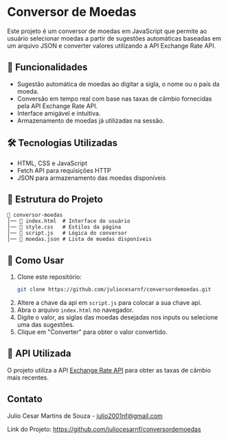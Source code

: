 # Conversor de Moedas

Este projeto é um conversor de moedas em JavaScript que permite ao usuário selecionar moedas a partir de sugestões automáticas baseadas em um arquivo JSON e converter valores utilizando a API Exchange Rate API.

## 📌 Funcionalidades
- Sugestão automática de moedas ao digitar a sigla, o nome ou o país da moeda.
- Conversão em tempo real com base nas taxas de câmbio fornecidas pela API Exchange Rate API.
- Interface amigável e intuitiva.
- Armazenamento de moedas já utilizadas na sessão.

## 🛠 Tecnologias Utilizadas
- HTML, CSS e JavaScript
- Fetch API para requisições HTTP
- JSON para armazenamento das moedas disponíveis

## 📂 Estrutura do Projeto
```
📁 conversor-moedas
│── 📄 index.html  # Interface do usuário
│── 📄 style.css   # Estilos da página
│── 📄 script.js   # Lógica do conversor
│── 📄 moedas.json # Lista de moedas disponíveis
```

## 🔧 Como Usar
1. Clone este repositório:
   ```sh
   git clone https://github.com/juliocesarnf/conversordemoedas.git
   ```
2. Altere a chave da api em `script.js` para colocar a sua chave api.
3. Abra o arquivo `index.html` no navegador.
4. Digite o valor, as siglas das moedas desejadas nos inputs ou selecione uma das sugestões.
5. Clique em "Converter" para obter o valor convertido.

## 🔗 API Utilizada
O projeto utiliza a API [Exchange Rate API](https://www.exchangerate-api.com/) para obter as taxas de câmbio mais recentes.

## Contato

Julio Cesar Martins de Souza - julio2001nf@gmail.com

Link do Projeto: https://github.com/juliocesarnf/conversordemoedas

